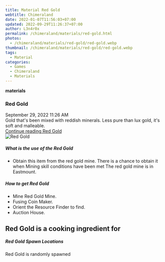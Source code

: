 ```yaml
---
title: Material Red Gold
webtitle: Chimeraland
date: 2022-01-07T11:56:03+07:00
updated: 2022-09-29T11:26:37+07:00
author: L3n4r0x
permalink: /chimeraland/materials/red-gold.html
photos:
  - /chimeraland/materials/red-gold/red-gold.webp
thumbnail: /chimeraland/materials/red-gold/red-gold.webp
tags:
  - Material
categories:
  - Games
  - Chimeraland
  - Materials
---
```


<section id="bootstrap-wrapper">
  <link
    rel="stylesheet"
    href="https://cdn.statically.io/gh/dimaslanjaka/Web-Manajemen/40ac3225/css/bootstrap-4.5-wrapper.css"
  />
  <div
    class="row g-0 border rounded overflow-hidden flex-md-row mb-4 shadow-sm position-relative"
  >
    <div class="col p-4 d-flex flex-column position-static">
      <strong class="d-inline-block mb-2 text-success">materials</strong>
      <h3 class="mb-0">Red Gold</h3>
      <div class="mb-1 text-muted">September 29, 2022 11:26 AM</div>
      <div class="mb-2 border p-1">
        Gold that&#x27;s been mixed with reddish minerals. Less pure than lux
        gold, it&#x27;s soft and malleable.
      </div>
      <a
        href="/chimeraland/materials/red-gold.html"
        class="stretched-link d-none"
        >Continue reading Red Gold</a
      >
    </div>
    <div class="col-auto d-none d-lg-block">
      <img src="/chimeraland/materials/red-gold/red-gold.webp" alt="Red Gold" />
    </div>
  </div>
  <div class="row">
    <div class="col-lg-6 col-12 mb-2">
      <div class="card">
        <div class="card-body">
          <h5 class="card-title">What is the use of the Red Gold</h5>
          <div class="card-text">
            <ul>
              <li>
                Obtain this item from the red gold mine. There is a chance to
                obtain it when Mining skill conditions have been met The red
                gold mine is in Eastmount.
              </li>
            </ul>
          </div>
        </div>
      </div>
    </div>
    <div class="col-lg-6 col-12 mb-2">
      <div class="card">
        <div class="card-body">
          <h5 class="card-title">How to get Red Gold</h5>
          <div class="card-text">
            <ul>
              <li>Mine Red Gold Mine.</li>
              <li>Fusing Coin Maker.</li>
              <li>Orient the Resource Finder to find.</li>
              <li>Auction House.</li>
            </ul>
          </div>
        </div>
      </div>
    </div>
    <div class="col-lg-6 col-12 mb-2">
      <h2 id="cookable">Red Gold is a cooking ingredient for</h2>
    </div>
    <div class="col-12 mb-2">
      <h5>Red Gold Spawn Locations</h5>
      <p>Red Gold is randomly spawned</p>
    </div>
  </div>
</section>